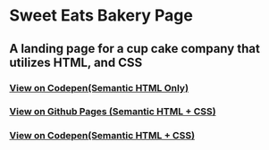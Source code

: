 # Sweet Eats Bakery Page
## A landing page for a cup cake company that utilizes HTML, and CSS
### [View on Codepen(Semantic HTML Only)](https://codepen.io/jamesthomasv/pen/ZEWZrGp)

### [View on Github Pages (Semantic HTML + CSS)](https://jaythomasv29.github.io/sweet-eats-bakery-page/) 
### [View on Codepen(Semantic HTML + CSS)](https://codepen.io/jamesthomasv/pen/xxVeWKQ) 
